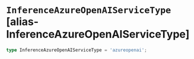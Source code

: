 # `InferenceAzureOpenAIServiceType` [alias-InferenceAzureOpenAIServiceType]
```typescript
type InferenceAzureOpenAIServiceType = 'azureopenai';
```
